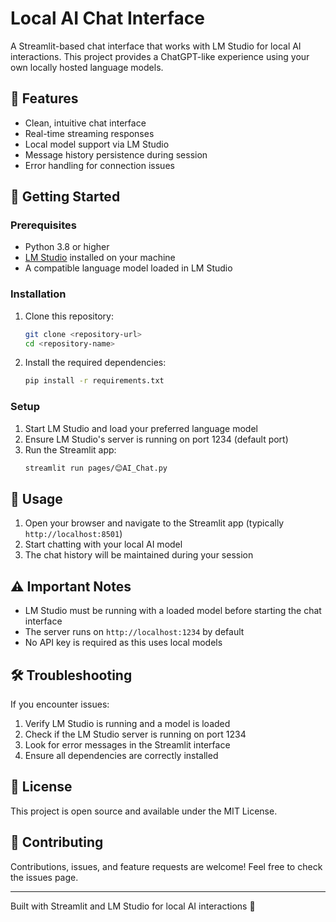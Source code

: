 # Local AI Chat Interface

A Streamlit-based chat interface that works with LM Studio for local AI interactions. This project provides a ChatGPT-like experience using your own locally hosted language models.

## 🌟 Features

- Clean, intuitive chat interface
- Real-time streaming responses
- Local model support via LM Studio
- Message history persistence during session
- Error handling for connection issues

## 🚀 Getting Started

### Prerequisites

- Python 3.8 or higher
- [LM Studio](https://lmstudio.ai/) installed on your machine
- A compatible language model loaded in LM Studio

### Installation

1. Clone this repository:
   ```bash
   git clone <repository-url>
   cd <repository-name>
   ```

2. Install the required dependencies:
   ```bash
   pip install -r requirements.txt
   ```

### Setup

1. Start LM Studio and load your preferred language model
2. Ensure LM Studio's server is running on port 1234 (default port)
3. Run the Streamlit app:
   ```bash
   streamlit run pages/😊AI_Chat.py
   ```

## 🔧 Usage

1. Open your browser and navigate to the Streamlit app (typically `http://localhost:8501`)
2. Start chatting with your local AI model
3. The chat history will be maintained during your session

## ⚠️ Important Notes

- LM Studio must be running with a loaded model before starting the chat interface
- The server runs on `http://localhost:1234` by default
- No API key is required as this uses local models

## 🛠️ Troubleshooting

If you encounter issues:

1. Verify LM Studio is running and a model is loaded
2. Check if the LM Studio server is running on port 1234
3. Look for error messages in the Streamlit interface
4. Ensure all dependencies are correctly installed

## 📝 License

This project is open source and available under the MIT License.

## 🤝 Contributing

Contributions, issues, and feature requests are welcome! Feel free to check the issues page.

---
Built with Streamlit and LM Studio for local AI interactions 🤖
